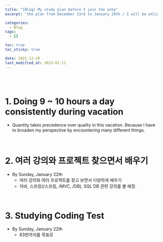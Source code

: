```yaml
---
title: "[Blog] My study plan before I join the army"
excerpt: "the plan from December 23rd to January 29th / I will be enlisted at February 6th, 2023"

categories:
  - Blog
tags:
  - []

toc: true
toc_sticky: true

date: 2022-12-20
last_modified_at: 2023-01-11
---
```


<br><br>

# 1. Doing 9 ~ 10 hours a day consistently during vacation

- Quantity takes precedence over quality in this vacation. Because I have to broaden my perspective by encountering many different things.

<br>

# 2. 여러 강의와 프로젝트 찾으면서 배우기

- By Sunday, January 22th
  - 여러 강의와 여러 프로젝트를 찾고 보면서 다양하게 배우기
  - 자바, 스프링(/스프링, /MVC, /DB), SQL DB 관련 강의를 볼 예정.

<br>

# 3. Studying Coding Test

- By Sunday, January 22th
  - 83번까지를 목표로
